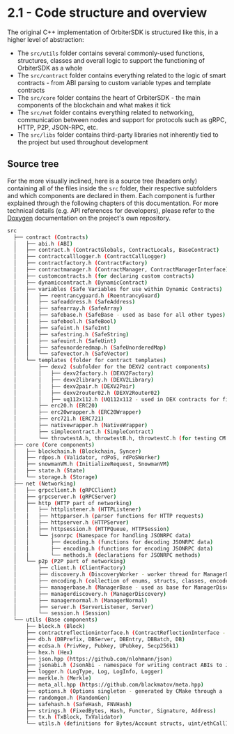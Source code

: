 # 2.1 - Code structure and overview

The original C++ implementation of OrbiterSDK is structured like this, in a higher level of abstraction:

* The `src/utils` folder contains several commonly-used functions, structures, classes and overall logic to support the functioning of OrbiterSDK as a whole
* The `src/contract` folder contains everything related to the logic of smart contracts - from ABI parsing to custom variable types and template contracts
* The `src/core` folder contains the heart of OrbiterSDK - the main components of the blockchain and what makes it tick
* The `src/net` folder contains everything related to networking, communication between nodes and support for protocols such as gRPC, HTTP, P2P, JSON-RPC, etc.
* The `src/libs` folder contains third-party libraries not inherently tied to the project but used throughout development

## Source tree

For the more visually inclined, here is a source tree (headers only) containing all of the files inside the `src` folder, their respective subfolders and which components are declared in them. Each component is further explained through the following chapters of this documentation. For more technical details (e.g. API references for developers), please refer to the [Doxygen](https://www.doxygen.nl) documentation on the project's own repository.

```bash
src
  ├── contract (Contracts)
  │   ├── abi.h (ABI)
  │   ├── contract.h (ContractGlobals, ContractLocals, BaseContract)
  │   ├── contractcalllogger.h (ContractCallLogger)
  │   ├── contractfactory.h (ContractFactory)
  │   ├── contractmanager.h (ContractManager, ContractManagerInterface)
  │   ├── customcontracts.h (for declaring custom contracts)
  │   ├── dynamiccontract.h (DynamicContract)
  │   ├── variables (Safe Variables for use within Dynamic Contracts)
  │   │   ├── reentrancyguard.h (ReentrancyGuard)
  │   │   ├── safeaddress.h (SafeAddress)
  │   │   ├── safearray.h (SafeArray)
  │   │   ├── safebase.h (SafeBase - used as base for all other types)
  │   │   ├── safebool.h (SafeBool)
  │   │   ├── safeint.h (SafeInt)
  │   │   ├── safestring.h (SafeString)
  │   │   ├── safeuint.h (SafeUint)
  │   │   ├── safeunorderedmap.h (SafeUnorderedMap)
  │   │   └── safevector.h (SafeVector)
  │   └── templates (folder for contract templates)
  │       ├── dexv2 (subfolder for the DEXV2 contract components)
  │       │   ├── dexv2factory.h (DEXV2Factory)
  │       │   ├── dexv2library.h (DEXV2Library)
  │       │   ├── dexv2pair.h (DEXV2Pair)
  │       │   ├── dexv2router02.h (DEXV2Router02)
  │       │   ├── uq112x112.h (UQ112x112 - used in DEX contracts for fixed-point fractions)
  │       ├── erc20.h (ERC20)
  │       ├── erc20wrapper.h (ERC20Wrapper)
  │       ├── erc721.h (ERC721)
  │       ├── nativewrapper.h (NativeWrapper)
  │       ├── simplecontract.h (SimpleContract)
  │       └── throwtestA.h, throwtestB.h, throwtestC.h (for testing CM nested calls)
  ├── core (Core components)
  │   ├── blockchain.h (Blockchain, Syncer)
  │   ├── rdpos.h (Validator, rdPoS, rdPoSWorker)
  │   ├── snowmanVM.h (InitializeRequest, SnowmanVM)
  │   ├── state.h (State)
  │   └── storage.h (Storage)
  ├── net (Networking)
  │   ├── grpcclient.h (gRPCClient)
  │   ├── grpcserver.h (gRPCServer)
  │   ├── http (HTTP part of networking)
  │   │   ├── httplistener.h (HTTPListener)
  │   │   ├── httpparser.h (parser functions for HTTP requests)
  │   │   ├── httpserver.h (HTTPServer)
  │   │   ├── httpsession.h (HTTPQueue, HTTPSession)
  │   │   └── jsonrpc (Namespace for handling JSONRPC data)
  │   │       ├── decoding.h (functions for decoding JSONRPC data)
  │   │       ├── encoding.h (functions for encoding JSONRPC data)
  │   │       └── methods.h (declarations for JSONRPC methods)
  │   └── p2p (P2P part of networking)
  │       ├── client.h (ClientFactory)
  │       ├── discovery.h (DiscoveryWorker - worker thread for ManagerDiscovery)
  │       ├── encoding.h (collection of enums, structs, classes, encoders and decoders used in P2P communications)
  │       ├── managerbase.h (ManagerBase - used as base for ManagerDiscovery and ManagerNormal)
  │       ├── managerdiscovery.h (ManagerDiscovery)
  │       ├── managernormal.h (ManagerNormal)
  │       ├── server.h (ServerListener, Server)
  │       └── session.h (Session)
  └── utils (Base components)
      ├── block.h (Block)
      ├── contractreflectioninterface.h (ContractReflectionInterface - reflection interface for building contracts)
      ├── db.h (DBPrefix, DBServer, DBEntry, DBBatch, DB)
      ├── ecdsa.h (PrivKey, Pubkey, UPubkey, Secp256k1)
      ├── hex.h (Hex)
      ├── json.hpp (https://github.com/nlohmann/json)
      ├── jsonabi.h (JsonAbi - namespace for writing contract ABIs to JSON format)
      ├── logger.h (LogType, Log, LogInfo, Logger)
      ├── merkle.h (Merkle)
      ├── meta_all.hpp (https://github.com/blackmatov/meta.hpp)
      ├── options.h (Options singleton - generated by CMake through a .in file)
      ├── randomgen.h (RandomGen)
      ├── safehash.h (SafeHash, FNVHash)
      ├── strings.h (FixedBytes, Hash, Functor, Signature, Address)
      ├── tx.h (TxBlock, TxValidator)
      └── utils.h (definitions for Bytes/Account structs, uint/ethCallInfo types, Networks, and the Utils namespace)
```

